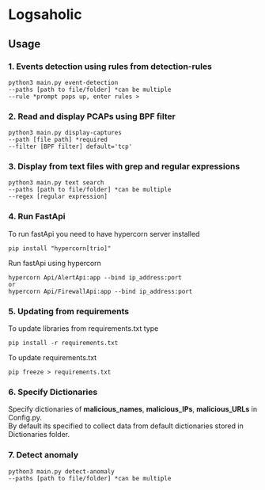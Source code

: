 # Logsaholic


## Usage 

### 1. Events detection using rules from detection-rules
```
python3 main.py event-detection 
--paths [path to file/folder] *can be multiple   
--rule *prompt pops up, enter rules >
```

### 2. Read and display PCAPs using BPF filter
```
python3 main.py display-captures
--path [file path] *required
--filter [BPF filter] default='tcp'
```

### 3. Display from text files with grep and regular expressions
```
python3 main.py text search
--paths [path to file/folder] *can be multiple 
--regex [regular expression] 

```

### 4. Run FastApi
To run fastApi you need to have hypercorn server installed
```
pip install "hypercorn[trio]"
```
Run fastApi using hypercorn
```
hypercorn Api/AlertApi:app --bind ip_address:port
or
hypercorn Api/FirewallApi:app --bind ip_address:port

```


### 5. Updating from requirements
To update libraries from requirements.txt type
```
pip install -r requirements.txt
```
To update requirements.txt 
```
pip freeze > requirements.txt
```

### 6. Specify Dictionaries
Specify dictionaries of 
**malicious_names**, **malicious_IPs**, **malicious_URLs** in Config.py.   
By default its specified to collect data from default dictionaries stored in Dictionaries folder.   

### 7. Detect anomaly
```
python3 main.py detect-anomaly 
--paths [path to file/folder] *can be multiple   
```
